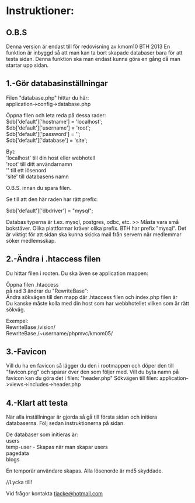 Instruktioner:
==============

O.B.S
-----
Denna version är endast till för redovisning av kmom10 BTH 2013
En funktion är inbyggd så att man kan ta bort skapade databaser bara för att testa sidan.
Denna funktion ska man endast kunna göra en gång då man startar upp sidan.

  
1.-Gör databasinställningar 
-----------------------------
Filen "database.php" hittar du här:  
application->config->database.php  

Öppna filen och leta reda på dessa rader:  
$db['default']['hostname'] = 'localhost';  
$db['default']['username'] = 'root';  
$db['default']['password'] = '';  
$db['default']['database'] = 'site';  

Byt:  
'localhost' 	till din host eller webhotell  
'root' 			till ditt användarnamn  
''				till ett lösenord  
'site'			till databasens namn  
  
O.B.S. innan du spara filen.

Se till att den här raden har rätt prefix:

$db['default']['dbdriver'] = "mysql";

Databas typerna är t.ex. mysql, postgres, odbc, etc. >> Måsta vara små bokstäver.
Olika plattformar kräver olika prefix. BTH har prefix "mysql".
Det är viktigt för att sidan ska kunna skicka mail från servern när medlemmar söker
medlemsskap.  



2.-Ändra i .htaccess filen
--------------------------
Du hittar filen i rooten. Du ska även se application mappen:  

Öppna filen .htaccess  
på rad 3 ändrar du "RewriteBase":  
Ändra sökvägen till den mapp där .htaccess filen och index.php filen är  
Du kanske måste kolla med din host som har webbhotellet vilken som är rätt sökväg.  

Exempel:   
RewriteBase /vision/  
RewriteBase /~username/phpmvc/kmom05/  

3.-Favicon
----------
Vill du ha en favicon så lägger du den i rootmappen och döper den till "favicon.png" 
och sparar över den som följer med.
Vill du byta namn på favicon kan du göra det i filen: "header.php"
Sökvägen till filen: application->views->includes->header.php

4.-Klart att testa
------------------
När alla inställningar är gjorda så gå till första sidan och initiera databaserna.
Följ sedan instruktionerna på sidan.

De databaser som initieras är:  
users  
temp-user - Skapas när man skapar users  
pagedata  
blogs  
 
En temporär användare skapas.
Alla lösenorde är md5 skyddade.

//Lycka till!

Vid frågor kontakta 
tjacke@hotmail.com






